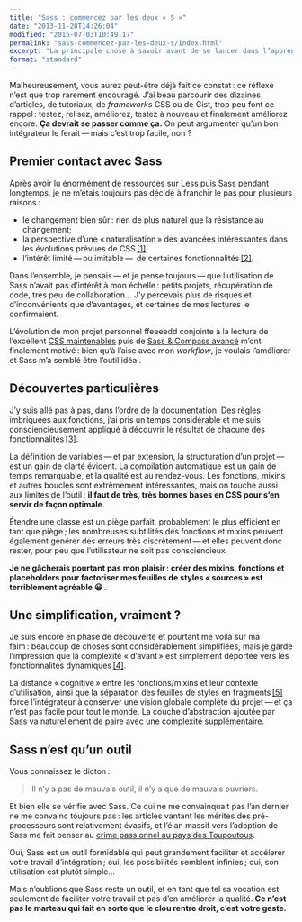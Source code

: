 ```yaml
---
title: "Sass : commencez par les deux « S »"
date: "2013-11-28T14:26:04"
modified: "2015-07-03T10:49:17"
permalink: "sass-commencez-par-les-deux-s/index.html"
excerpt: "La principale chose à savoir avant de se lancer dans l’apprentissage de Sass, c’est qu’il faut en premier lieu maîtriser les CSS. Les pièges sont multiples, et même Indiana Jones se ferait avoir&nbsp;! [Lire la suite de «&nbsp;Sass : commencez par les deux « S »&nbsp;» →](https://www.ffoodd.fr/sass-commencez-par-les-deux-s/)"
format: "standard"
---
```

Malheureusement, vous aurez peut-être déjà fait ce constat :&nbsp;ce réflexe n’est que trop rarement encouragé. J’ai beau parcourir des dizaines d’articles, de tutoriaux, de _frameworks_ CSS ou de Gist, trop peu font ce rappel :&nbsp;testez, relisez, améliorez, testez à nouveau et finalement améliorez encore. **Ça devrait se passer comme ça.** On peut argumenter qu’un bon intégrateur le ferait — mais c’est trop facile, non&nbsp;?

## Premier contact avec Sass

Après avoir lu énormément de ressources sur [Less](http://lesscss.org/ "Site du pré-processeur Less (nouvelle fenêtre)") puis Sass pendant longtemps, je ne m’étais toujours pas décidé à franchir le pas pour plusieurs raisons :

* le changement bien sûr :&nbsp;rien de plus naturel que la résistance au changement;
* la perspective d’une « naturalisation » des avancées intéressantes dans les évolutions prévues de CSS [\[1\]](https://www.ffoodd.fr/sass-commencez-par-les-deux-s/#note-1 "Les calculs simples sont déjà là grâce à calc(), les variables sont à l’état de brouillon au W3C, etc.");
* l’intérêt limité — ou imitable —  de certaines fonctionnalités [\[2\]](https://www.ffoodd.fr/sass-commencez-par-les-deux-s/#note-2 "Les placeholders, par exemple, sont limités puisqu’on peut créer ses propres classes transportables et modulables.").

Dans l’ensemble, je pensais — et je pense toujours — que l’utilisation de Sass n’avait pas d’intérêt à mon échelle :&nbsp;petits projets, récupération de code, très peu de collaboration… J’y percevais plus de risques et d’inconvénients que d’avantages, et certaines de mes lectures le confirmaient.

L’évolution de mon projet personnel ffeeeedd conjointe à la lecture de l’excellent [CSS maintenables](http://www.css-maintenables.fr/ "Le site du livre CSS maintenables (nouvelle fenêtre)") puis de [Sass & Compass avancé](https://www.ffoodd.fr/sass-compass-avance/ "Sass & Compass avancé") m’ont finalement motivé :&nbsp;bien qu’à l’aise avec mon _workflow_, je voulais l’améliorer et Sass m’a semblé être l’outil idéal.

## Découvertes particulières

J’y suis allé pas à pas, dans l’ordre de la documentation. Des règles imbriquées aux fonctions, j’ai pris un temps considérable et me suis consciencieusement appliqué à découvrir le résultat de chacune des fonctionnalités [\[3\]](https://www.ffoodd.fr/sass-commencez-par-les-deux-s/#note-3 "Soit dit en passant, je préfère ne pas passer à Compass tout de suite, je pense devoir manier Sass correctement avant d’ajouter un autre crayon à ma palette.").

La définition de variables — et par extension, la structuration d’un projet — est un gain de clarté évident. La compilation automatique est un gain de temps remarquable, et la qualité est au rendez-vous. Les fonctions, mixins et autres boucles sont extrêmement intéressantes, mais on touche aussi aux limites de l’outil :&nbsp;**il faut de très, très bonnes bases en CSS pour s’en servir de façon optimale**.

Étendre une classe est un piège parfait, probablement le plus efficient en tant que piège ;&nbsp;les nombreuses subtilités des fonctions et mixins peuvent également générer des erreurs très discrètement — et elles peuvent donc rester, pour peu que l’utilisateur ne soit pas consciencieux.

**Je ne gâcherais pourtant pas mon plaisir :&nbsp;créer des mixins, fonctions et placeholders pour factoriser mes feuilles de styles « sources » est terriblement agréable 😀 .**

## Une simplification, vraiment ?

Je suis encore en phase de découverte et pourtant me voilà sur ma faim :&nbsp;beaucoup de choses sont considérablement simplifiées, mais je garde l’impression que la complexité «&nbsp;d’avant »&nbsp;est simplement déportée vers les fonctionnalités dynamiques [\[4\]](https://www.ffoodd.fr/sass-commencez-par-les-deux-s/#note-4 "Compass me semble d’ailleurs être un écueil remarquable pour le débutant, qui ne comprendra pas en profondeur le fonctionnement et la portée des mixins et fonctions proposées.").

La distance « cognitive » entre les fonctions/mixins et leur contexte d’utilisation, ainsi que la séparation des feuilles de styles en fragments [\[5\]](https://www.ffoodd.fr/sass-commencez-par-les-deux-s/#note-5 "Des « partials » dans le vocabulaire Sass") force l’intégrateur à conserver une vision globale complète du projet — et ça n’est pas facile pour tout le monde. La couche d’abstraction ajoutée par Sass va naturellement de paire avec une complexité supplémentaire.

## Sass n’est qu’un outil

Vous connaissez le dicton :

> Il n’y a pas de mauvais outil, il n’y a que de mauvais ouvriers.

Et bien elle se vérifie avec Sass. Ce qui ne me convainquait pas l’an dernier ne me convainc toujours pas :&nbsp;les articles vantant les mérites des pré-processeurs sont relativement évasifs, et l’élan massif vers l’adoption de Sass me fait penser au [crime passionnel au pays des Toupoutous](http://www.youtube.com/watch?v=I8Qu7_unkg4 "Voir la vidéo sur Youtube (nouvelle fenêtre)").

Oui, Sass est un outil formidable qui peut grandement faciliter et accélerer votre travail d’intégration ;&nbsp;oui, les possibilités semblent infinies ;&nbsp;oui, son utilisation est plutôt simple…

Mais n’oublions que Sass reste un outil, et en tant que tel sa vocation est seulement de faciliter votre travail et pas d’en améliorer la qualité. **Ce n’est pas le marteau qui fait en sorte que le clou rentre droit, c’est votre geste.**